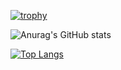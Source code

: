 [![trophy](https://github-profile-trophy.vercel.app/?username=RiGun-k&theme=onedark)](https://github.com/RiGun-K/github-profile-trophy)

![Anurag's GitHub stats](https://github-readme-stats.vercel.app/api?username=RiGun-K&show_icons=true&theme=tokyonight)

[![Top Langs](https://github-readme-stats.vercel.app/api/top-langs/?username=RiGun-K&layout=compact)](https://github.com/RiGun-K/github-readme-stats)
